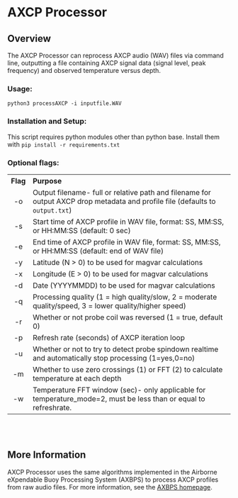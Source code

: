 # **AXCP Processor**

## Overview
The AXCP Processor can reprocess AXCP audio (WAV) files via command line, outputting a file containing AXCP signal data (signal level, peak frequency) and observed temperature versus depth. 


### Usage:
`python3 processAXCP -i inputfile.WAV`

### Installation and Setup:
This script requires python modules other than python base. Install them with `pip install -r requirements.txt`

### Optional flags:

<table>
  <tbody>
    <tr>
      <th align="center">Flag</th>
      <th align="left">Purpose</th>
    </tr>
    <tr>
      <td align="center">-o</td>
      <td>Output filename- full or relative path and filename for output AXCP drop metadata and profile file (defaults to <code>output.txt</code>)</td>
    </tr>
    <tr>
      <td align="center">-s</td>
      <td>Start time of AXCP profile in WAV file, format: SS, MM:SS, or HH:MM:SS (default: 0 sec)</td>
    </tr>
    <tr>
      <td align="center">-e</td>
      <td>End time of AXCP profile in WAV file, format: SS, MM:SS, or HH:MM:SS (default: end of WAV file)</td>
    </tr>  
    <tr>
      <td align="center">-y</td>
      <td>Latitude (N > 0) to be used for magvar calculations</td>
    </tr>  
    <tr>
      <td align="center">-x</td>
      <td>Longitude (E > 0) to be used for magvar calculations</td>
    </tr>  
    <tr>
      <td align="center">-d</td>
      <td>Date (YYYYMMDD) to be used for magvar calculations</td>
    </tr>  
    <tr>
      <td align="center">-q</td>
      <td>Processing quality (1 = high quality/slow, 2 = moderate quality/speed, 3 = lower quality/higher speed)</td>
    </tr>  
    <tr>
      <td align="center">-r</td>
      <td>Whether or not probe coil was reversed (1 = true, default 0)</td>
    </tr>  
    <tr>
      <td align="center">-p</td>
      <td>Refresh rate (seconds) of AXCP iteration loop</td>
    </tr>  
    <tr>
      <td align="center">-u</td>
      <td>Whether or not to try to detect probe spindown realtime and automatically stop processing (1=yes,0=no)</td>
    </tr>  
    <tr>
      <td align="center">-m</td>
      <td>Whether to use zero crossings (1) or FFT (2) to calculate temperature at each depth</td>
    </tr>  
    <tr>
      <td align="center">-w</td>
      <td>Temperature FFT window (sec)- only applicable for temperature_mode=2, must be less than or equal to refreshrate.</td>
    </tr>
    </tbody>
</table>

<br />
<br />



## More Information

AXCP Processor uses the same algorithms implemented in the Airborne eXpendable Buoy Processing System (AXBPS) to process AXCP profiles from raw audio files. For more information, see the [AXBPS homepage](http://mmmfire.whoi.edu/axbps).


<br />

